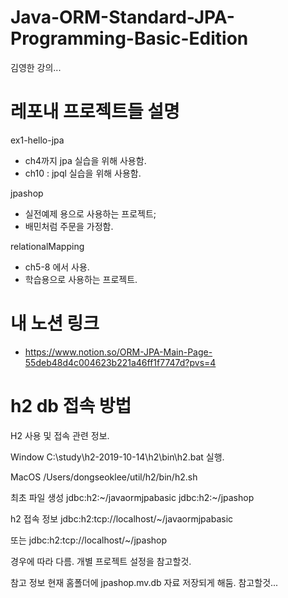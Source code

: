 # Java-ORM-Standard-JPA-Programming-Basic-Edition
김영한 강의...

# 레포내 프로젝트들 설명

ex1-hello-jpa
* ch4까지 jpa 실습을 위해 사용함.
* ch10 : jpql 실습을 위해 사용함.

jpashop
* 실전예제 용으로 사용하는 프로젝트;
* 배민처럼 주문을 가정함.

relationalMapping
* ch5-8 에서 사용. 
* 학습용으로 사용하는 프로젝트. 

# 내 노션 링크
* https://www.notion.so/ORM-JPA-Main-Page-55deb48d4c004623b221a46ff1f7747d?pvs=4

# h2 db 접속 방법
H2 사용 및 접속 관련 정보.

Window
C:\study\h2-2019-10-14\h2\bin\h2.bat 실행.

MacOS
/Users/dongseoklee/util/h2/bin/h2.sh

최초 파일  생성
jdbc:h2:~/javaormjpabasic
jdbc:h2:~/jpashop

h2 접속 정보
jdbc:h2:tcp://localhost/~/javaormjpabasic

또는
jdbc:h2:tcp://localhost/~/jpashop

경우에 따라 다름.
개별 프로젝트 설정을 참고할것.


참고 정보
현재 홈폴더에 jpashop.mv.db 자료 저장되게 해둠. 참고할것...
